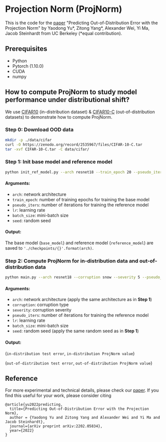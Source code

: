 # Projection Norm (ProjNorm)

This is the code for the [paper](https://arxiv.org/abs/2202.05834) "Predicting Out-of-Distribution Error with the Projection Norm" by Yaodong Yu*, Zitong Yang*, Alexander Wei, Yi Ma, Jacob Steinhardt from UC Berkeley (*equal contribution).

## Prerequisites
* Python
* Pytorch (1.10.0)
* CUDA
* numpy


## How to compute ProjNorm to study model performance under distributional shift?
We use [CIFAR10](https://www.cs.toronto.edu/~kriz/cifar.html) (in-distribution dataset) & [CIFAR10-C](https://arxiv.org/abs/1903.12261) (out-of-distribution datasets) to demonstrate how to compute ProjNorm.

### Step 0: Download OOD data
```bash
mkdir -p ./data/cifar
curl -O https://zenodo.org/record/2535967/files/CIFAR-10-C.tar
tar -xvf CIFAR-10-C.tar -C data/cifar/
```

### Step 1: Init base model and reference model
```bash
python init_ref_model.py --arch resnet18 --train_epoch 20 --pseudo_iters 500 --lr 0.001 --batch_size 128 --seed 1
```
#### Arguments:
* ```arch```: network architecture
* ```train_epoch```: number of training epochs for training the base model
* ```pseudo_iters```: number of iterations for training the reference model
* ```lr```: learning rate
* ```batch_size```: mini-batch size
* ```seed```: random seed

#### Output:

The base model (```base_model```) and reference model (```reference_model```) are saved to ```'./checkpoints/{}'.format(arch)```.

### Step 2: Compute ProjNorm for in-distribution data and out-of-distribution data
```bash
python main.py --arch resnet18 --corruption snow --severity 5 --pseudo_iters 500 --lr 0.001 --batch_size 128 --seed 1
```
#### Arguments:
* ```arch```: network architecture (apply the same architecture as in **Step 1**)
* ```corruption```: corruption type
* ```severity```: corruption severity
* ```pseudo_iters```: number of iterations for training the reference model
* ```lr```: learning rate
* ```batch_size```: mini-batch size
* ```seed```: random seed (apply the same random seed as in **Step 1**)

#### Output:

(```in-distribution test error```, ```in-distribution ProjNorm value```)

(```out-of-distribution test error```, ```out-of-distribution ProjNorm value```)

## Reference
For more experimental and technical details, please check our [paper](https://arxiv.org/abs/2202.05834). If you find this useful for your work, please consider citing
```
@article{yu2022predicting,
  title={Predicting Out-of-Distribution Error with the Projection Norm},
  author = {Yaodong Yu and Zitong Yang and Alexander Wei and Yi Ma and Jacob Steinhardt},
  journal={arXiv preprint arXiv:2202.05834},
  year={2022}
}
```
